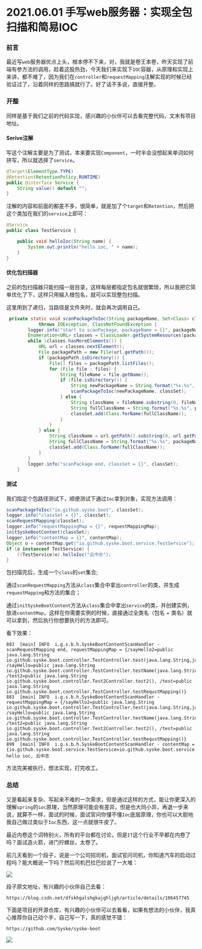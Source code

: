 # 2021.06.01 手写web服务器：实现全包扫描和简易IOC

### 前言

最近写`web`服务器优点上头，根本停不下来，对，我就是卷王本卷，昨天实现了前端有参方法的调用，趁着这股热劲，今天我们来实现下`IOC`容器，从原理和实现上来讲，都不难了，因为我们在`controller`和`requestMapping`注解实现的时候已经验证过了，沿着同样的思路搞就行了。好了话不多说，直接开整。

### 开整

同样是基于我们之前的代码实现，感兴趣的小伙伴可以去看完整代码，文末有项目地址。

#### Serive注解

写这个注解主要是为了测试，本来要实现`Component`，一时半会没想起来单词如何拼写，所以就选择了`service`。

```java
@Target(ElementType.TYPE)
@Retention(RetentionPolicy.RUNTIME)
public @interface Service {
    String value() default "";
}
```

注解的内容和前面的都差不多，很简单，就是加了个`target`和`Retention`，然后把这个类加在我们的`service`上即可：

```java
@Service
public class TestService {

    public void helloIoc(String name) {
        System.out.println("hello ioc, " + name);
    }
}
```

#### 优化包扫描器

之前的包扫描器只能扫描一层目录，这样每层都指定包名就很繁琐，所以我把它简单优化了下，这样只用输入根包名，就可以实现整包扫描。

这里用到了递归，当路径是文件夹时，就会再次调用自己。

```java
 private static void scanPackageToIoc(String packageName, Set<Class> classSet)
            throws IOException, ClassNotFoundException {
        logger.info("start to scanPackage, packageName = {}", packageName);
        Enumeration<URL> classes = ClassLoader.getSystemResources(packageName.replace('.', '/'));
        while (classes.hasMoreElements()) {
            URL url = classes.nextElement();
            File packagePath = new File(url.getPath());
            if (packagePath.isDirectory()) {
                File[] files = packagePath.listFiles();
                for (File file : files) {
                    String fileName = file.getName();
                    if (file.isDirectory()) {
                        String newPackageName = String.format("%s.%s", packageName, fileName);
                        scanPackageToIoc(newPackageName, classSet);
                    } else {
                        String className = fileName.substring(0, fileName.lastIndexOf('.'));
                        String fullClassName = String.format("%s.%s", packageName, className);
                        classSet.add(Class.forName(fullClassName));
                    }
                }
            } else {
                String className = url.getPath().substring(0, url.getPath().lastIndexOf('.'));
                String fullClassName = String.format("%s.%s", packageName, className);
                classSet.add(Class.forName(fullClassName));
            }
        }
        logger.info("scanPackage end, classSet = {}", classSet);
    }
```

#### 测试

我们指定个包路径测试下，顺便测试下通过`Ioc`拿到对象，实现方法调用：

```java
scanPackageToIoc("io.github.syske.boot", classSet);
logger.info("classSet = {}", classSet);
scanRequestMapping(classSet);
logger.info("requestMappingMap = {}", requestMappingMap);
initSyskeBootContent(classSet);
logger.info("contentMap = {}", contentMap);
Object o = contentMap.get("io.github.syske.boot.service.TestService");
if (o instanceof TestService) {
    ((TestService)o).helloIoc("云中志");
}
```

包扫描完后，生成一个`class`的`set`集合;

通过`scanRequestMapping`方法从`class`集合中拿出`controller`的类，并生成`requestMapping`和方法的集合；

通过`initSyskeBootContent`方法从`class`集合中拿出`service`的类，并创建实例，放进`contentMap`，这样在你需要实例的时候，直接通过全类名（包名 + 类名）就可以拿到，然后执行你想要执行的方法即可。

看下效果：

```
883  [main] INFO  i.g.s.b.h.SyskeBootContentScanHandler - scanRequestMapping end, requestMappingMap = {/sayHello2=public java.lang.String io.github.syske.boot.controller.TestController.test(java.lang.String,java.lang.String), /sayHello=public java.lang.String io.github.syske.boot.controller.TestController.testName(java.lang.String), /test2=public java.lang.String io.github.syske.boot.controller.Test2Controller.test2(), /test=public java.lang.String io.github.syske.boot.controller.TestController.testRequstMapping()} 
883  [main] INFO  i.g.s.b.h.SyskeBootContentScanHandler - requestMappingMap = {/sayHello2=public java.lang.String io.github.syske.boot.controller.TestController.test(java.lang.String,java.lang.String), /sayHello=public java.lang.String io.github.syske.boot.controller.TestController.testName(java.lang.String), /test2=public java.lang.String io.github.syske.boot.controller.Test2Controller.test2(), /test=public java.lang.String io.github.syske.boot.controller.TestController.testRequstMapping()} 
899  [main] INFO  i.g.s.b.h.SyskeBootContentScanHandler - contentMap = {io.github.syske.boot.service.TestService=io.github.syske.boot.service.TestService@2812cbfa} 
hello ioc, 云中志
```

方法完美被执行，想法实现，打完收工。

### 总结

又是看起来复杂、写起来不难的一次需求，但是通过这样的方式，能让你更深入的理解`spring`的`ioc`原理，当然原理可能会有差异，但是也大同小异，再退一步来说，就算不一样，面试的时候，面试官问你懂不懂`Ioc`底层原理，你也可以大胆地我自己做过类似于`Ioc`东西，这一点就很牛皮了。

最近内卷这个词特别火，所有的平台都在讨论，但是`IT`这个行业不早都在内卷了吗？面试造火箭，进门拧螺丝，太卷了。

前几天看到一个段子，说是一个公司招司机，面试官问司机，你知道汽车的启动过程吗？能大概说一下吗？然后司机巴拉巴拉说了一大堆：

![](https://gitee.com/sysker/picBed/raw/master/images/20210602084740.png)

段子原文地址，有兴趣的小伙伴自己去看：

```
https://blog.csdn.net/dfskhgalshgkajghljgh/article/details/106457745
```



下面是项目的开源仓库，有兴趣的小伙伴可以去看看，如果有想法的小伙伴，我真心推荐你自己动个手，自己写一下，真的感觉不错：

```
https://github.com/Syske/syske-boot
```

![](https://gitee.com/sysker/picBed/raw/master/images/20210530130936.png)